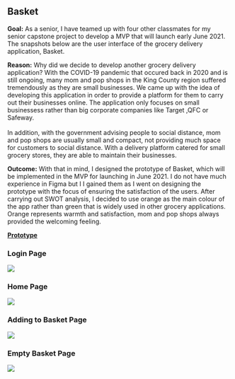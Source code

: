 ## Basket
**Goal:** As a senior, I have teamed up with four other classmates for my senior capstone project to develop a MVP that will launch early June 2021. The snapshots below
          are the user interface of the grocery delivery application, Basket. 
          
**Reason:** Why did we decide to develop another grocery delivery application? With the COVID-19 pandemic that occured back in 2020 and is still ongoing, many mom and pop shops 
            in the King County region suffered tremendously as they are small businesses. We came up with the idea of developing this application in order to provide a platform
            for them to carry out their businesses online. The application only focuses on small businessess rather than big corporate companies like Target ,QFC or Safeway.
            <br><br>
            In addition, with the government advising people to social distance, mom and pop shops are usually small and compact, not providing much space for customers to social distance. With a delivery platform catered for small grocery stores, they are able to maintain their businesses.  
            
**Outcome:** With that in mind, I designed the prototype of Basket, which will be implemented in the MVP for launching in June 2021. I do not have much experience in Figma but I
              I gained them as I went on designing the prototype with the focus of ensuring the satisfaction of the users. After carrying out SWOT analysis, I decided to use orange as the main colour of the app rather than green that is widely used in other grocery applications. Orange represents warmth and satisfaction, mom and pop shops always provided the welcoming feeling.
              
**[Prototype](https://www.figma.com/proto/1VTK2Sjvjr6izTILztoyAb/GoGoGrocery-Portfolio?node-id=89%3A0&viewport=-1030%2C775%2C1&scaling=scale-down&page-id=0%3A1)**

### Login Page
<img src="images/First Time User Frame.jpg?raw=true"/>

### Home Page
<img src="images/Search Grocery.jpg?raw=true"/>

### Adding to Basket Page
<img src="images/Search Grocery 6.jpg?raw=true"/>

### Empty Basket Page
<img src="images/Empty Cart.jpg?raw=true"/>


